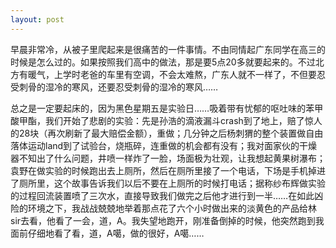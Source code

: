 ```yaml
---
layout: post
---
```

早晨非常冷，从被子里爬起来是很痛苦的一件事情。不由同情起广东同学在高三的时候是怎么过的。如果按照我们高中的做法，那是要5点20多就要起来的。不过北方有暖气，上学时老爸的车里有空调，不会太难熬，广东人就不一样了，不但要忍受刺骨的湿冷的寒风，还要忍受刺骨的湿冷的寒风…… 

总之是一定要起床的，因为黑色星期五是实验日……吸着带有忧郁的呕吐味的苯甲酸甲酯，我们开始了悲剧的实验：先是孙浩的滴液漏斗crash到了地上，赔了惊人的28块（再次刷新了最大赔偿金额），重做；几分钟之后杨刺猬的整个装置做自由落体运动land到了试验台，烧瓶碎，连重做的机会都有没有；我对面家伙的干燥器不知出了什么问题，井喷一样炸了一脸，场面极为壮观，让我想起黄果树瀑布；袁野在做实验的时候跑出去上厕所，然后在厕所里接了一个电话，下场是手机掉进了厕所里，这个故事告诉我们以后不要在上厕所的时候打电话；据称纱布辉做实验的过程回流装置喷了三次水，直接导致我们做完之后他才进行到一半……在如此凶险的环境之下，我战战兢兢地举着那点花了六个小时做出来的淡黄色的产品给林sir去看，他看了一会，道，A。我失望地跑开，刚准备倒掉的时候，他突然跑到我面前仔细地看了看，道，A噶，做的很好，A噶……